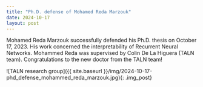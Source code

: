 ```yaml
---
title: "Ph.D. defense of Mohamed Reda Marzouk"
date: 2024-10-17
layout: post
---
```


Mohamed Reda Marzouk successfully defended his Ph.D. thesis on October 17, 2023.
His work concerned the interpretability of Recurrent Neural Networks.
Mohammed Reda was supervised by Colin De La Higuera (TALN team).
Congratulations to the new doctor from the TALN team!

![TALN research group]({{ site.baseurl }}/img/2024-10-17-phd_defense_mohammed_reda_marzouk.jpg){: .img_post}
